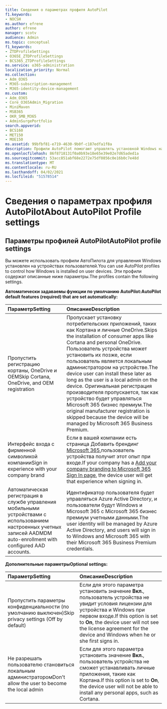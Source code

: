 ```yaml
---
title: Сведения о параметрах профиля AutoPilot
f1.keywords:
- NOCSH
ms.author: efrene
author: efrene
manager: scotv
audience: Admin
ms.topic: conceptual
f1_keywords:
- ZTDProfileSettings
- O365E_ZTDProfileSettings
- BCS365_ZTDProfileSettings
ms.service: o365-administration
localization_priority: Normal
ms.collection:
- Adm_O365
- M365-subscription-management
- M365-identity-device-management
ms.custom:
- Adm_O365
- Core_O365Admin_Migration
- MiniMaven
- MSB365
- OKR_SMB_M365
- AdminSurgePortfolio
search.appverid:
- BCS160
- MET150
- MOE150
ms.assetid: 99bfbf81-e719-4630-9b0f-c187edfa1f8a
description: Профили AutoPilot помогают управлять установкой Windows на устройствах пользователей. Профили содержат по умолчанию и необязательные параметры, такие как пропустить установку Кортаны.
ms.openlocfilehash: 86f8718131f0a0b93e18e65e39e02e7d65aded1a
ms.sourcegitcommit: 53acc851abf68e2272e75df0856c0e16b0c7e48d
ms.translationtype: MT
ms.contentlocale: ru-RU
ms.lasthandoff: 04/02/2021
ms.locfileid: "51578514"
---
```

# <a name="about-autopilot-profile-settings"></a><span data-ttu-id="685b0-104">Сведения о параметрах профиля AutoPilot</span><span class="sxs-lookup"><span data-stu-id="685b0-104">About AutoPilot Profile settings</span></span>

## <a name="autopilot-profile-settings"></a><span data-ttu-id="685b0-105">Параметры профилей AutoPilot</span><span class="sxs-lookup"><span data-stu-id="685b0-105">AutoPilot profile settings</span></span>

<span data-ttu-id="685b0-106">Вы можете использовать профили АвтоПилота для управления Windows установлен на устройствах пользователей.</span><span class="sxs-lookup"><span data-stu-id="685b0-106">You can use AutoPilot profiles to control how Windows is installed on user devices.</span></span> <span data-ttu-id="685b0-107">Эти профили содержат описанные ниже параметры.</span><span class="sxs-lookup"><span data-stu-id="685b0-107">The profiles contain the following settings.</span></span>
  
 <span data-ttu-id="685b0-108">**Автоматически задаваемы функции по умолчанию AutoPilot:**</span><span class="sxs-lookup"><span data-stu-id="685b0-108">**AutoPilot default features (required) that are set automatically:**</span></span>
  
|<span data-ttu-id="685b0-109">**Параметр**</span><span class="sxs-lookup"><span data-stu-id="685b0-109">**Setting**</span></span>|<span data-ttu-id="685b0-110">**Описание**</span><span class="sxs-lookup"><span data-stu-id="685b0-110">**Description**</span></span>|
|:-----|:-----|
|<span data-ttu-id="685b0-111">Пропустить регистрацию кортаны, OneDrive и OEM</span><span class="sxs-lookup"><span data-stu-id="685b0-111">Skip Cortana, OneDrive, and OEM registration</span></span>  <br/> |<span data-ttu-id="685b0-112">Пропускает установку потребительских приложений, таких как Кортана и личные OneDrive.</span><span class="sxs-lookup"><span data-stu-id="685b0-112">Skips the installation of consumer apps like Cortana and personal OneDrive.</span></span> <span data-ttu-id="685b0-113">Пользователь устройства может установить их позже, если пользователь является локальным администратором на устройстве.</span><span class="sxs-lookup"><span data-stu-id="685b0-113">The device user can install these later as long as the user is a local admin on the device.</span></span> <span data-ttu-id="685b0-114">Оригинальная регистрация производителя пропускается, так как устройство будет управляться Microsoft 365 бизнес премиум.</span><span class="sxs-lookup"><span data-stu-id="685b0-114">The original manufacturer registration is skipped because the device will be managed by Microsoft 365 Business Premium.</span></span>  <br/> |
|<span data-ttu-id="685b0-115">Интерфейс входа с фирменной символикой компании</span><span class="sxs-lookup"><span data-stu-id="685b0-115">Sign in experience with your company brand</span></span>  <br/> |<span data-ttu-id="685b0-116">Если в вашей компании есть страница Добавить брендинг [Microsoft 365,](../admin/setup/customize-sign-in-page.md)пользователь устройства получит этот опыт при входе.</span><span class="sxs-lookup"><span data-stu-id="685b0-116">If your company has a [Add your company branding to Microsoft 365 Sign In page](../admin/setup/customize-sign-in-page.md), the device user will get that experience when signing in.</span></span>  <br/> |
|<span data-ttu-id="685b0-117">Автоматическая регистрация в службе управления мобильными устройствами с использованием настроенных учетных записей AAD</span><span class="sxs-lookup"><span data-stu-id="685b0-117">MDM auto-enrollment with configured AAD accounts.</span></span>  <br/> |<span data-ttu-id="685b0-118">Идентификатор пользователя будет управляться Azure Active Directory, и пользователи будут Windows и Microsoft 365 с Microsoft 365 бизнес премиум учетными данными.</span><span class="sxs-lookup"><span data-stu-id="685b0-118">The user identity will be managed by Azure Active Directory, and users will sign in to Windows and Microsoft 365 with their Microsoft 365 Business Premium credentials.</span></span>  <br/> |
   
 <span data-ttu-id="685b0-119">**Дополнительные параметры**</span><span class="sxs-lookup"><span data-stu-id="685b0-119">**Optional settings:**</span></span>
  
|<span data-ttu-id="685b0-120">**Параметр**</span><span class="sxs-lookup"><span data-stu-id="685b0-120">**Setting**</span></span>|<span data-ttu-id="685b0-121">**Описание**</span><span class="sxs-lookup"><span data-stu-id="685b0-121">**Description**</span></span>|
|:-----|:-----|
|<span data-ttu-id="685b0-122">Пропустить параметры конфиденциальности (по умолчанию выключен)</span><span class="sxs-lookup"><span data-stu-id="685b0-122">Skip privacy settings (Off by default)</span></span>  <br/> |<span data-ttu-id="685b0-123">Если для этого параметра установить значение **Вкл.**, пользователь устройства не увидит условия лицензии для устройства и Windows при первом входе.</span><span class="sxs-lookup"><span data-stu-id="685b0-123">If this option is set to **On**, the device user will not see the license agreement for the device and Windows when he or she first signs in.</span></span>  <br/> |
|<span data-ttu-id="685b0-124">Не разрешать пользователю становиться локальным администратором</span><span class="sxs-lookup"><span data-stu-id="685b0-124">Don't allow the user to become the local admin</span></span>  <br/> |<span data-ttu-id="685b0-125">Если для этого параметра установить значение **Вкл.**, пользователь устройства не сможет устанавливать личные приложения, такие как Кортана.</span><span class="sxs-lookup"><span data-stu-id="685b0-125">If this option is set to **On**, the device user will not be able to install any personal apps, such as Cortana.</span></span><br/> |
